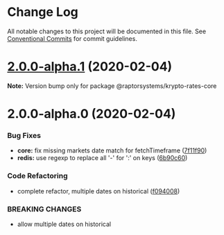 # Change Log

All notable changes to this project will be documented in this file.
See [Conventional Commits](https://conventionalcommits.org) for commit guidelines.

# [2.0.0-alpha.1](https://github.com/raptorsystems/krypto-rates/compare/@raptorsystems/krypto-rates-core@2.0.0-alpha.0...@raptorsystems/krypto-rates-core@2.0.0-alpha.1) (2020-02-04)

**Note:** Version bump only for package @raptorsystems/krypto-rates-core





# 2.0.0-alpha.0 (2020-02-04)


### Bug Fixes

* **core:** fix missing markets date match for fetchTimeframe ([7f11f90](https://github.com/raptorsystems/krypto-rates/commit/7f11f901f8b83240a2c50ffbec9c93193d3a3f4c))
* **redis:** use regexp to replace all '-' for ':' on keys ([6b90c60](https://github.com/raptorsystems/krypto-rates/commit/6b90c6082820f952d5ac5161ad5dbe6053baae0a))


### Code Refactoring

* complete refactor, multiple dates on historical ([f094008](https://github.com/raptorsystems/krypto-rates/commit/f0940080bb43b12dde2f3795a0623179a59ee29e))


### BREAKING CHANGES

* allow multiple dates on historical
